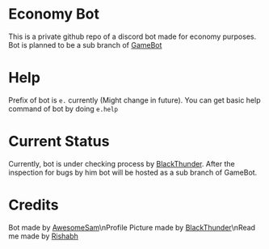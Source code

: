 # Economy Bot
This is a private github repo of a discord bot made for economy purposes.
Bot is planned to be a sub branch of [GameBot](https://discord.com/api/oauth2/authorize?client_id=717416553099952219&permissions=129088&scope=bot)

# Help
Prefix of bot is `e.` currently (Might change in future).
You can get basic help command of bot by doing `e.help`

# Current Status
Currently, bot is under checking process by [BlackThunder](https://discord.com/users/669816890163724288). After the inspection for bugs by him bot will be hosted as a sub branch of GameBot.

# Credits
Bot made by [AwesomeSam](https://discord.com/users/771601176155783198)\nProfile Picture made by [BlackThunder](https://discord.com/users/669816890163724288)\nRead me made by [Rishabh](https://discord.com/users/713056818972066140)

